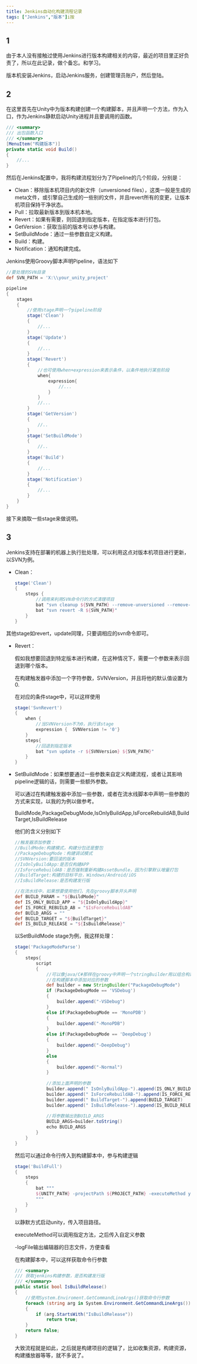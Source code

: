 ```yaml
---
title: Jenkins自动化构建流程记录
tags: ["Jenkins","版本"]i按
---
```


## 1

由于本人没有接触过使用Jenkins进行版本构建相关的内容，最近的项目里正好负责了，所以在此记录，做个备忘。和学习。

版本机安装Jenkins，启动Jenkins服务，创建管理员账户，然后登陆。

## 2

在这里首先在Unity中为版本构建创建一个构建脚本，并且声明一个方法，作为入口，作为Jenkins静默启动Unity进程并且要调用的函数。

```c#
/// <summary>
/// 出包函数入口
/// </summary>
[MenuItem("构建版本")]
private static void Build()
{
    //...
}
```

然后在Jenkins配置中，我将构建流程划分为了Pipeline的几个阶段，分别是：

- Clean：移除版本机项目内的新文件（unversioned files），这类一般是生成的meta文件，或引擎自己生成的一些别的文件，并且revert所有的变更，让版本机项目保持干净状态。
- Pull：拉取最新版本到版本机本地。
- Revert：如果有需要，则回退到指定版本，在指定版本进行打包。
- GetVersion：获取当前的版本号以参与构建。
- SetBuildMode：通过一些参数自定义构建。
- Build：构建。
- Notification：通知构建完成。

Jenkins使用Groovy脚本声明Pipeline，语法如下

```groovy
//要处理的SVN目录
def SVN_PATH = 'X:\\your_unity_project'

pipeline
{
    stages 
    {
        //使用stage声明一个pipeline阶段
        stage('Clean') 
        {
            //...
        }
        stage('Update') 
        {
            //...
        }
        stage('Revert') 
        {
            //也可使用when+expression来表示条件，以条件地执行某些阶段
            when{
                expression{
                    //...
                }
            }
            //...
        }
        stage('GetVersion') 
        {
            //..
        }
        stage('SetBuildMode')
        {
            //..
        }
        stage('Build') 
        {
            //...
        }
        stage('Notification') 
        {
            //...
        }
    }
}
```

接下来摘取一些stage来做说明。

## 3

Jenkins支持在部署的机器上执行批处理，可以利用这点对版本机项目进行更新，以SVN为例。

- Clean：

  ```groovy
  stage('Clean') 
  {
      steps {
          //调用来利用SVN命令行的方式清理项目
          bat "svn cleanup ${SVN_PATH} --remove-unversioned --remove-ignored"   
          bat "svn revert -R ${SVN_PATH}"  
      }
  }
  ```

其他stage如revert，update同理，只要调相应的svn命令即可。

- Revert：

  假如我想要回退到特定版本进行构建，在这种情况下，需要一个参数来表示回退到哪个版本。

  在构建触发器中添加一个字符参数，SVNVersion，并且将他的默认值设置为0.

  在对应的条件stage中，可以这样使用

  ```groovy
  stage('SvnRevert') 
  {
      when {
          //当SVNVersion不为0，执行该stage
          expression {  SVNVersion != '0'}
      } 
      steps{
          //回退到指定版本
          bat "svn update -r ${SVNVersion} ${SVN_PATH}"                
      }
  }
  ```

- SetBuildMode：如果想要通过一些参数来自定义构建流程，或者让其影响pipeline逻辑的话，则需要一些额外参数。

  可以通过在构建触发器中添加一些参数，或者在流水线脚本中声明一些参数的方式来实现，以我的为例以做参考。

  BuildMode,PackageDebugMode,IsOnlyBuildApp,IsForceRebuildAB,BuildTarget,IsBuildRelease

  他们的含义分别如下

  ```groovy
  //触发器添加参数：
  //BuildMode:构建模式，构建分包还是整包
  //PackageDebugMode：构建调试模式
  //SVNVersion:要回滚的版本
  //IsOnlyBuildApp:是否仅构建APP
  //IsForceRebuildAB：是否强制重新构建AssetBundle，因为引擎默认增量打包
  //BuildTarget:构建的目标平台，Windows/Android/iOS
  //IsBuildRelease:是否构建发行版
  
  //在流水线中，如果想要使用他们，先在groovy脚本开头声明
  def BUILD_PARAM = "${BuildMode}"
  def IS_ONLY_BUILD_APP = "${IsOnlyBuildApp}"
  def IS_FORCE_REBUILD_AB = "$IsForceRebuildAB"
  def BUILD_ARGS = ""
  def BUILD_TARGET = "${BuildTarget}"
  def IS_BUILD_RELEASE = "${IsBuildRelease}"
  ```

  以SetBuildMode stage为例，我这样处理：
  
  ```groovy
  stage('PackageModeParse')
  {
      steps{
          script
          { 
              //可以像java/C#那样在groovy中声明一个stringBuilder用以组合构建参数
              //在构建脚本中添加对应的参数
              def builder = new StringBuilder("PackageDebugMode")
              if (PackageDebugMode == 'VSDebug') 
              {
                  builder.append("-VSDebug")
              } 
              else if(PackageDebugMode == 'MonoPDB') 
              {
                  builder.append("-MonoPDB")
              }
              else if(PackageDebugMode == 'DeepDebug') 
              {
                  builder.append("-DeepDebug")
              }
              else
              {
                  builder.append("-Normal")
              }
              
              //添加上面声明的参数
              builder.append(" IsOnlyBuildApp-").append(IS_ONLY_BUILD_APP)
              builder.append(" IsForceRebuildAB-").append(IS_FORCE_REBUILD_AB)
              builder.append(" BuildTarget-").append(BUILD_TARGET)
              builder.append(" IsBuildRelease-").append(IS_BUILD_RELEASE)
              
              //将参数输出到BUILD_ARGS
              BUILD_ARGS=builder.toString() 
              echo BUILD_ARGS
          }                
      }
  }
  ```
  
  然后可以通过命令行传入到构建脚本中，参与构建逻辑
  
  ```groovy
  stage('BuildFull') 
  {
      steps 
      {
          bat """
          ${UNITY_PATH} -projectPath ${PROJECT_PATH} -executeMethod your_project.Editor.ProjectBuild.Build ProjMode-FULL ${BUILD_ARGS} -quit -batchmode  -logFile "${PROJECT_PATH}/Reports/Build/JenkinsBuildLog.txt"
          """
      }
  }
  ```
  
  以静默方式启动unity，传入项目路径。
  
  executeMethod可以调用指定方法，之后传入自定义参数
  
  -logFile输出编辑器的日志文件，方便查看
  
  在构建脚本中，可以这样获取命令行参数
  
  ```c#
  /// <summary>
  /// 获取jenkins构建参数，是否构建发行版
  /// </summary>
  public static bool IsBuildRelease()
  {
      //使用System.Enviroment.GetCommandLineArgs()获取命令行参数
      foreach (string arg in System.Environment.GetCommandLineArgs())
      {
          if (arg.StartsWith("IsBuildRelease"))
              return true;
      }
      return false;
  }
  ```
  
  大致流程就是如此，之后就是构建项目的逻辑了，比如收集资源，构建资源，构建播放器等等，就不多说了。



